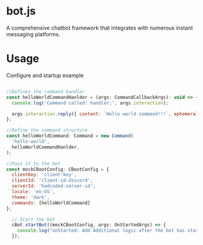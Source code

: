 # bot.js
A comprehensive chatbot framework that integrates with numerous instant messaging platforms.


# Usage

Configure and startup example
```js

//Defines the command handler
const helloWorldCommandHanlder = (args: CommandCallbackArgs): void => {
  console.log('Command called: handler;', args.interaction);

  args.interaction.reply({ content: `Hello world command!!!`, ephemeral: true }); //discord specific remove...
};

//Define the command structure
const helloWorldCommand: Command = new Command(
  'hello-world',
  helloWorldCommandHanlder,
);

//Pass it to the bot
const mockCBootConfig: CBootConfig = {
  clientKey: 'client-key',
  clientId: 'client-id-discord',
  serverId: 'hadcoded-server-id',
  locale: 'en-US',
  theme: 'dark',
  commands: [helloWorldCommand]
};

  // Start the bot
  cBot.startBot((mockCBootConfig, args: OnStartedArgs) => {
    console.log("onStarted: Add Additional logic after the bot has started");
  });
```
